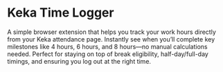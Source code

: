 # Keka Time Logger 
A simple browser extension that helps you track your work hours directly from your Keka attendance page. Instantly see when you’ll complete key milestones like 4 hours, 6 hours, and 8 hours—no manual calculations needed. Perfect for staying on top of break eligibility, half-day/full-day timings, and ensuring you log out at the right time.
